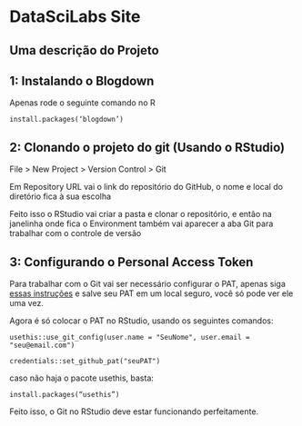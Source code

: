 # DataSciLabs Site

## Uma descrição do Projeto

## 1: Instalando o Blogdown

Apenas rode o seguinte comando no R

```
install.packages(‘blogdown’)
```

## 2: Clonando o projeto do git (Usando o RStudio)

File > New Project > Version Control > Git

Em Repository URL vai o link do repositório do GitHub, o nome e local do diretório fica à sua escolha

Feito isso o RStudio vai criar a pasta e clonar o repositório, e então na janelinha onde fica o Environment também vai aparecer a aba Git para trabalhar com o controle de versão

## 3: Configurando o Personal Access Token

Para trabalhar com o Git vai ser necessário configurar o PAT, apenas siga [essas instruções](https://docs.github.com/en/enterprise-server@3.6/authentication/keeping-your-account-and-data-secure/managing-your-personal-access-tokens) e salve seu PAT em um local seguro, você só pode ver ele uma vez.

Agora é só colocar o PAT no RStudio, usando os seguintes comandos:

```
usethis::use_git_config(user.name = "SeuNome", user.email = "seu@email.com")

credentials::set_github_pat("seuPAT")
```

caso não haja o pacote usethis, basta:

```
install.packages(“usethis”)
```

Feito isso, o Git no RStudio deve estar funcionando perfeitamente.
